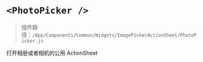 # `<PhotoPicker />`

> 组件路径：`/App/Components/Common/Widgets/ImagePickerActionSheet/PhotoPicker.js`

打开相册或者相机的公用 ActionSheet
